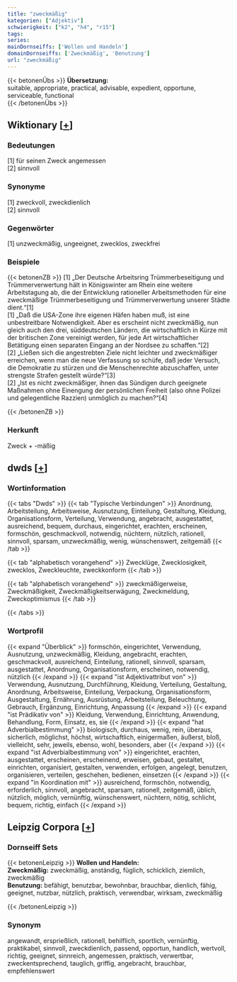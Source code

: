 ```yaml
---
title: "zweckmäßig"
kategorien: ["Adjektiv"]
schwierigkeit: ["k2", "h4", "r15"]
tags:
series:
mainDornseiffs: ['Wollen und Handeln']
domainDornseiffs: ['Zweckmäßig', 'Benutzung']
url: "zweckmäßig"
---
```


{{< betonenÜbs >}}
**Übersetzung:**  
suitable, appropriate, practical, advisable, expedient, opportune, serviceable, functional  
{{< /betonenÜbs >}}

## Wiktionary [[+](https://de.wiktionary.org/wiki/zweckmäßig)]

### Bedeutungen
[1] für seinen Zweck angemessen  
[2] sinnvoll  

### Synonyme
[1] zweckvoll, zweckdienlich  
[2] sinnvoll  

### Gegenwörter
[1] unzweckmäßig, ungeeignet, zwecklos, zweckfrei  

### Beispiele
{{< betonenZB >}}
[1] „Der Deutsche Arbeitsring Trümmerbeseitigung und Trümmerverwertung hält in Königswinter am Rhein eine weitere Arbeitstagung ab, die der Entwicklung rationeller Arbeitsmethoden für eine zweckmäßige Trümmerbeseitigung und Trümmerverwertung unserer Städte dient.“[1]  
[1] „Daß die USA-Zone ihre eigenen Häfen haben muß, ist eine unbestreitbare Notwendigkeit. Aber es erscheint nicht zweckmäßig, nun gleich auch den drei, süddeutschen Ländern, die wirtschaftlich in Kürze mit der britischen Zone vereinigt werden, für jede Art wirtschaftlicher Betätigung einen separaten Eingang an der Nordsee zu schaffen.“[2]  
[2] „Ließen sich die angestrebten Ziele nicht leichter und zweckmäßiger erreichen, wenn man die neue Verfassung so schüfe, daß jeder Versuch, die Demokratie zu stürzen und die Menschenrechte abzuschaffen, unter strengste Strafen gestellt würde?“[3]  
[2] „Ist es nicht zweckmäßiger, ihnen das Sündigen durch geeignete Maßnahmen ohne Einengung der persönlichen Freiheit (also ohne Polizei und gelegentliche Razzien) unmöglich zu machen?“[4]  

{{< /betonenZB >}}
### Herkunft
Zweck + -mäßig  



## dwds [[+](https://www.dwds.de/wb/zweckmäßig)]

### Wortinformation
{{< tabs "Dwds" >}}
{{< tab "Typische Verbindungen" >}}
Anordnung, Arbeitsteilung, Arbeitsweise, Ausnutzung, Einteilung, Gestaltung, Kleidung, Organisationsform, Verteilung, Verwendung, angebracht, ausgestattet, ausreichend, bequem, durchaus, eingerichtet, erachten, erscheinen, formschön, geschmackvoll, notwendig, nüchtern, nützlich, rationell, sinnvoll, sparsam, unzweckmäßig, wenig, wünschenswert, zeitgemäß
{{< /tab >}}

{{< tab "alphabetisch vorangehend" >}}
Zwecklüge, Zwecklosigkeit, zwecklos, Zweckleuchte, zweckkonform
{{< /tab >}}

{{< tab "alphabetisch vorangehend" >}}
zweckmäßigerweise, Zweckmäßigkeit, Zweckmäßigkeitserwägung, Zweckmeldung, Zweckoptimismus
{{< /tab >}}

{{< /tabs >}}

### Wortprofil
{{< expand "Überblick" >}} formschön, eingerichtet, Verwendung, Ausnutzung, unzweckmäßig, Kleidung, angebracht, erachten, geschmackvoll, ausreichend, Einteilung, rationell, sinnvoll, sparsam, ausgestattet, Anordnung, Organisationsform, erscheinen, notwendig, nützlich {{< /expand >}}
{{< expand "ist Adjektivattribut von" >}} Verwendung, Ausnutzung, Durchführung, Kleidung, Verteilung, Gestaltung, Anordnung, Arbeitsweise, Einteilung, Verpackung, Organisationsform, Ausgestaltung, Ernährung, Ausrüstung, Arbeitsteilung, Beleuchtung, Gebrauch, Ergänzung, Einrichtung, Anpassung {{< /expand >}}
{{< expand "ist Prädikativ von" >}} Kleidung, Verwendung, Einrichtung, Anwendung, Behandlung, Form, Einsatz, es, sie {{< /expand >}}
{{< expand "hat Adverbialbestimmung" >}} biologisch, durchaus, wenig, rein, überaus, sicherlich, möglichst, höchst, wirtschaftlich, einigermaßen, äußerst, bloß, vielleicht, sehr, jeweils, ebenso, wohl, besonders, aber {{< /expand >}}
{{< expand "ist Adverbialbestimmung von" >}} eingerichtet, erachten, ausgestattet, erscheinen, erscheinend, erweisen, gebaut, gestaltet, einrichten, organisiert, gestalten, verwenden, erfolgen, angelegt, benutzen, organisieren, verteilen, geschehen, bedienen, einsetzen {{< /expand >}}
{{< expand "in Koordination mit" >}} ausreichend, formschön, notwendig, erforderlich, sinnvoll, angebracht, sparsam, rationell, zeitgemäß, üblich, nützlich, möglich, vernünftig, wünschenswert, nüchtern, nötig, schlicht, bequem, richtig, einfach {{< /expand >}}

## Leipzig Corpora [[+](https://corpora.uni-leipzig.de/en/res?word=zweckmäßig&corpusId=deu_newscrawl-public_2018)]

### Dornseiff Sets
{{< betonenLeipzig >}}
**Wollen und Handeln:**  
**Zweckmäßig:** zweckmäßig, anständig, füglich, schicklich, ziemlich, zweckmäßig  
**Benutzung:** befähigt, benutzbar, bewohnbar, brauchbar, dienlich, fähig, geeignet, nutzbar, nützlich, praktisch, verwendbar, wirksam, zweckmäßig  

{{< /betonenLeipzig >}}

### Synonym
angewandt, ersprießlich, rationell, behilflich, sportlich, vernünftig, praktikabel, sinnvoll, zweckdienlich, passend, opportun, handlich, wertvoll, richtig, geeignet, sinnreich, angemessen, praktisch, verwertbar, zweckentsprechend, tauglich, griffig, angebracht, brauchbar, empfehlenswert

